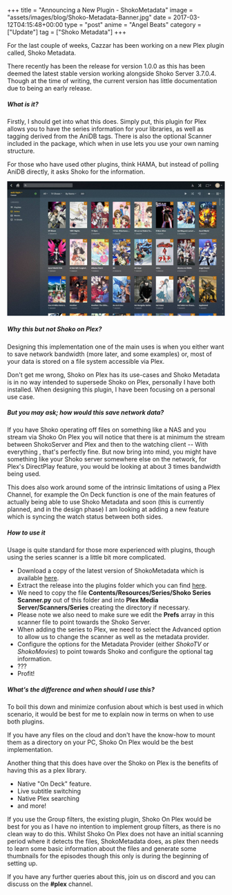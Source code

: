 +++
title = "Announcing a New Plugin - ShokoMetadata"
image = "assets/images/blog/Shoko-Metadata-Banner.jpg"
date = 2017-03-12T04:15:48+00:00
type = "post"
anime = "Angel Beats"
category = ["Update"]
tag = ["Shoko Metadata"]
+++

For the last couple of weeks, Cazzar has been working on a new Plex plugin called, Shoko Metadata.

There recently has been the release for version 1.0.0 as this has been deemed the latest stable version working alongside Shoko Server 3.7.0.4. Though at the time of writing, the current version has little documentation due to being an early release.

##### What is it?

Firstly, I should get into what this does. Simply put, this plugin for Plex allows you to have the series information for your libraries, as well as tagging derived from the AniDB tags. There is also the optional Scanner included in the package, which when in use lets you use your own naming structure.

For those who have used other plugins, think HAMA, but instead of polling AniDB directly, it asks Shoko for the information.

![Shoko Metadata - Collection](/assets/images/blog/Shoko-Metadata-Collection-View.jpg)

##### Why this but not Shoko on Plex?

Designing this implementation one of the main uses is when you either want to save network bandwidth (more later, and some examples) or, most of your data is stored on a file system accessible via Plex.

Don't get me wrong, Shoko on Plex has its use-cases and Shoko Metadata is in no way intended to supersede Shoko on Plex, personally I have both installed. When designing this plugin, I have been focusing on a personal use case.

##### But you may ask; how would this save network data?

If you have Shoko operating off files on something like a NAS and you stream via Shoko On Plex you will notice that there is at minimum the stream between ShokoServer and Plex and then to the watching client -- With everything , that's perfectly fine. But now bring into mind, you might have something like your Shoko server somewhere else on the network, for Plex's DirectPlay feature, you would be looking at about 3 times bandwidth being used.

This does also work around some of the intrinsic limitations of using a Plex Channel, for example the On Deck function is one of the main features of actually being able to use Shoko Metadata and soon (this is currently planned, and in the design phase) I am looking at adding a new feature which is syncing the watch status between both sides.

##### How to use it

Usage is quite standard for those more experienced with plugins, though using the series scanner is a little bit more complicated.

*   Download a copy of the latest version of ShokoMetadata which is available [here](https://github.com/Cazzar/ShokoMetadata.bundle/releases).
*   Extract the release into the plugins folder which you can find [here](https://support.plex.tv/articles/201106098-how-do-i-find-the-plug-ins-folder/).
*   We need to copy the file **Contents/Resources/Series/Shoko Series Scanner.py** out of this folder and into **Plex Media Server/Scanners/Series** creating the directory if necessary.
*   Please note we also need to make sure we edit the **Prefs** array in this scanner file to point towards the Shoko Server.
*   When adding the series to Plex, we need to select the Advanced option to allow us to change the scanner as well as the metadata provider.
*   Configure the options for the Metadata Provider (either _ShokoTV_ or _ShokoMovies_) to point towards Shoko and configure the optional tag information.
*   ???
*   Profit!

##### What's the difference and when should I use this?

To boil this down and minimize confusion about which is best used in which scenario, it would be best for me to explain now in terms on when to use both plugins.

If you have any files on the cloud and don't have the know-how to mount them as a directory on your PC, Shoko On Plex would be the best implementation.

Another thing that this does have over the Shoko on Plex is the benefits of having this as a plex library.

*   Native "On Deck" feature.
*   Live subtitle switching
*   Native Plex searching
*   and more!

If you use the Group filters, the existing plugin, Shoko On Plex would be best for you as I have no intention to implement group filters, as there is no clean way to do this. Whilst Shoko On Plex does not have an initial scanning period where it detects the files, ShokoMetadata does, as plex then needs to learn some basic information about the files and generate some thumbnails for the episodes though this only is during the beginning of setting up.

If you have any further queries about this, join us on discord and you can discuss on the **#plex** channel.